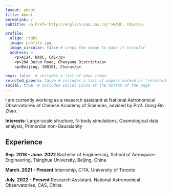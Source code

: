 ```yaml
---
layout: about
title: About
permalink: /
subtitle: <a href='http://english.nao.cas.cn/'>NAOC, CAS</a>.

profile:
  align: right
  image: profile.jpg
  image_circular: false # crops the image to make it circular
  address: >
    <p>A124, NAOC, CAS</p>
    <p>20A Datun Road, Chaoyang District</p>
    <p>Beijing, 100101, China</p>

news: false  # includes a list of news items
selected_papers: false # includes a list of papers marked as "selected={true}"
social: true  # includes social icons at the bottom of the page
---
```


I am currently working as a research assistant at National Astronomical Observatories of Chinese Academy of Sciences, advised by Prof. Gong-Bo Zhao.

**Interests**: Large-scale structure, N-body simulations, Cosmological data analysis, Primordial non-Gaussianity

## Experience
**Sep. 2018 - June. 2022** Bachelor of Engineering, School of Aerospace Engineering, Tsinghua University, Beijing, China

**March. 2021 - Present** Internship, CITA, University of Toronto

**July. 2022 - Present** Research Assistant, National Astronomical Observatories, CAS, China

